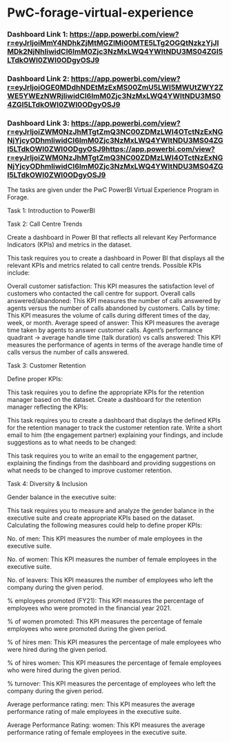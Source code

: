 # PwC-forage-virtual-experience
### Dashboard Link 1: https://app.powerbi.com/view?r=eyJrIjoiMmY4NDhkZjMtMGZlMi00MTE5LTg2OGQtNzkzYjJlMDk2NjNhIiwidCI6ImM0Zjc3NzMxLWQ4YWItNDU3MS04ZGI5LTdkOWI0ZWI0ODgyOSJ9
### Dashboard Link 2: https://app.powerbi.com/view?r=eyJrIjoiOGE0MDdhNDEtMzExMS00ZmU5LWI5MWUtZWY2ZWE5YWEzNWRjIiwidCI6ImM0Zjc3NzMxLWQ4YWItNDU3MS04ZGI5LTdkOWI0ZWI0ODgyOSJ9
### Dashboard Link 3: https://app.powerbi.com/view?r=eyJrIjoiZWM0NzJhMTgtZmQ3NC00ZDMzLWI4OTctNzExNGNjYjcyODhmIiwidCI6ImM0Zjc3NzMxLWQ4YWItNDU3MS04ZGI5LTdkOWI0ZWI0ODgyOSJ9https://app.powerbi.com/view?r=eyJrIjoiZWM0NzJhMTgtZmQ3NC00ZDMzLWI4OTctNzExNGNjYjcyODhmIiwidCI6ImM0Zjc3NzMxLWQ4YWItNDU3MS04ZGI5LTdkOWI0ZWI0ODgyOSJ9

The tasks are given under the PwC PowerBI Virtual Experience Program in Forage.

Task 1: Introduction to PowerBI

Task 2: Call Centre Trends

Create a dashboard in Power BI that reflects all relevant Key Performance Indicators (KPIs) and metrics in the dataset.

This task requires you to create a dashboard in Power BI that displays all the relevant KPIs and metrics related to call centre trends.
Possible KPIs include:

Overall customer satisfaction: This KPI measures the satisfaction level of customers who contacted the call centre for support.
Overall calls answered/abandoned: This KPI measures the number of calls answered by agents versus the number of calls abandoned by customers.
Calls by time: This KPI measures the volume of calls during different times of the day, week, or month.
Average speed of answer: This KPI measures the average time taken by agents to answer customer calls.
Agent’s performance quadrant -> average handle time (talk duration) vs calls answered: This KPI measures the performance of agents in terms of the average handle time of calls versus the number of calls answered.



Task 3: Customer Retention

Define proper KPIs:

This task requires you to define the appropriate KPIs for the retention manager based on the dataset.
Create a dashboard for the retention manager reflecting the KPIs:

This task requires you to create a dashboard that displays the defined KPIs for the retention manager to track the customer retention rate.
Write a short email to him (the engagement partner) explaining your findings, and include suggestions as to what needs to be changed:

This task requires you to write an email to the engagement partner, explaining the findings from the dashboard and providing suggestions on what needs to be changed to improve customer retention.


Task 4: Diversity & Inclusion

Gender balance in the executive suite:

This task requires you to measure and analyze the gender balance in the executive suite and create appropriate KPIs based on the dataset.
Calculating the following measures could help to define proper KPIs:

No. of men: This KPI measures the number of male employees in the executive suite.

No. of women: This KPI measures the number of female employees in the executive suite.

No. of leavers: This KPI measures the number of employees who left the company during the given period.

% employees promoted (FY21): This KPI measures the percentage of employees who were promoted in the financial year 2021.

% of women promoted: This KPI measures the percentage of female employees who were promoted during the given period.

% of hires men: This KPI measures the percentage of male employees who were hired during the given period.

% of hires women: This KPI measures the percentage of female employees who were hired during the given period.

% turnover: This KPI measures the percentage of employees who left the company during the given period.

Average performance rating: men: This KPI measures the average performance rating of male employees in the executive suite.

Average Performance Rating: women: This KPI measures the average performance rating of female employees in the executive suite.



